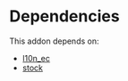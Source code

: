 # Dependencies

This addon depends on:

- [l10n_ec](https://github.com/bringout/oca-ocb-l10n_americas/tree/3216ae97bdbd4fee204c805fa40bbc9e5c44c8de/odoo-bringout-oca-ocb-l10n_ec)
- [stock](https://github.com/bringout/oca-ocb-warehouse/tree/1135de9279731def9c756b5192f8860b5a0e7e59/odoo-bringout-oca-ocb-stock)
